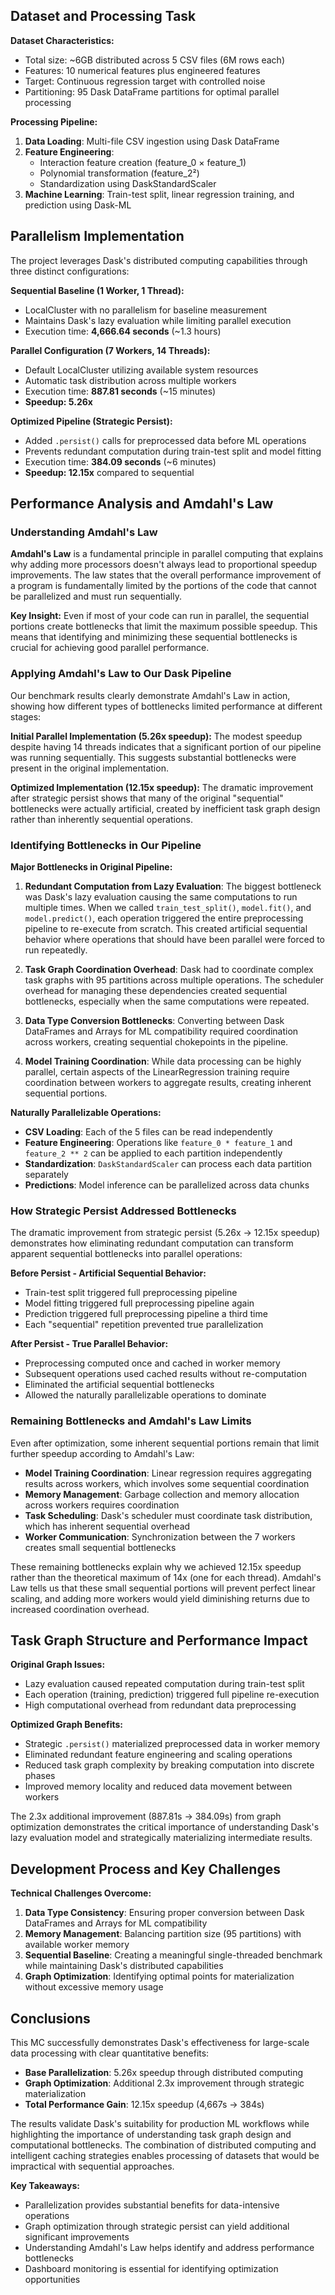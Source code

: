 
## Dataset and Processing Task

**Dataset Characteristics:**
- Total size: ~6GB distributed across 5 CSV files (6M rows each)
- Features: 10 numerical features plus engineered features
- Target: Continuous regression target with controlled noise
- Partitioning: 95 Dask DataFrame partitions for optimal parallel processing

**Processing Pipeline:**
1. **Data Loading**: Multi-file CSV ingestion using Dask DataFrame
2. **Feature Engineering**: 
   - Interaction feature creation (feature_0 × feature_1)
   - Polynomial transformation (feature_2²)
   - Standardization using DaskStandardScaler
3. **Machine Learning**: Train-test split, linear regression training, and prediction using Dask-ML

## Parallelism Implementation

The project leverages Dask's distributed computing capabilities through three distinct configurations:

**Sequential Baseline (1 Worker, 1 Thread):**
- LocalCluster with no parallelism for baseline measurement
- Maintains Dask's lazy evaluation while limiting parallel execution
- Execution time: **4,666.64 seconds** (~1.3 hours)

**Parallel Configuration (7 Workers, 14 Threads):**
- Default LocalCluster utilizing available system resources
- Automatic task distribution across multiple workers
- Execution time: **887.81 seconds** (~15 minutes)
- **Speedup: 5.26x**

**Optimized Pipeline (Strategic Persist):**
- Added `.persist()` calls for preprocessed data before ML operations
- Prevents redundant computation during train-test split and model fitting
- Execution time: **384.09 seconds** (~6 minutes)
- **Speedup: 12.15x** compared to sequential

## Performance Analysis and Amdahl's Law

### Understanding Amdahl's Law

**Amdahl's Law** is a fundamental principle in parallel computing that explains why adding more processors doesn't always lead to proportional speedup improvements. The law states that the overall performance improvement of a program is fundamentally limited by the portions of the code that cannot be parallelized and must run sequentially.

**Key Insight:** Even if most of your code can run in parallel, the sequential portions create bottlenecks that limit the maximum possible speedup. This means that identifying and minimizing these sequential bottlenecks is crucial for achieving good parallel performance.

### Applying Amdahl's Law to Our Dask Pipeline

Our benchmark results clearly demonstrate Amdahl's Law in action, showing how different types of bottlenecks limited performance at different stages:

**Initial Parallel Implementation (5.26x speedup):**
The modest speedup despite having 14 threads indicates that a significant portion of our pipeline was running sequentially. This suggests substantial bottlenecks were present in the original implementation.

**Optimized Implementation (12.15x speedup):**
The dramatic improvement after strategic persist shows that many of the original "sequential" bottlenecks were actually artificial, created by inefficient task graph design rather than inherently sequential operations.

### Identifying Bottlenecks in Our Pipeline

**Major Bottlenecks in Original Pipeline:**

1. **Redundant Computation from Lazy Evaluation**: The biggest bottleneck was Dask's lazy evaluation causing the same computations to run multiple times. When we called `train_test_split()`, `model.fit()`, and `model.predict()`, each operation triggered the entire preprocessing pipeline to re-execute from scratch. This created artificial sequential behavior where operations that should have been parallel were forced to run repeatedly.

2. **Task Graph Coordination Overhead**: Dask had to coordinate complex task graphs with 95 partitions across multiple operations. The scheduler overhead for managing these dependencies created sequential bottlenecks, especially when the same computations were repeated.

3. **Data Type Conversion Bottlenecks**: Converting between Dask DataFrames and Arrays for ML compatibility required coordination across workers, creating sequential chokepoints in the pipeline.

4. **Model Training Coordination**: While data processing can be highly parallel, certain aspects of the LinearRegression training require coordination between workers to aggregate results, creating inherent sequential portions.

**Naturally Parallelizable Operations:**
- **CSV Loading**: Each of the 5 files can be read independently
- **Feature Engineering**: Operations like `feature_0 * feature_1` and `feature_2 ** 2` can be applied to each partition independently
- **Standardization**: `DaskStandardScaler` can process each data partition separately
- **Predictions**: Model inference can be parallelized across data chunks

### How Strategic Persist Addressed Bottlenecks

The dramatic improvement from strategic persist (5.26x → 12.15x speedup) demonstrates how eliminating redundant computation can transform apparent sequential bottlenecks into parallel operations:

**Before Persist - Artificial Sequential Behavior:**
- Train-test split triggered full preprocessing pipeline
- Model fitting triggered full preprocessing pipeline again  
- Prediction triggered full preprocessing pipeline a third time
- Each "sequential" repetition prevented true parallelization

**After Persist - True Parallel Behavior:**
- Preprocessing computed once and cached in worker memory
- Subsequent operations used cached results without re-computation
- Eliminated the artificial sequential bottlenecks
- Allowed the naturally parallelizable operations to dominate

### Remaining Bottlenecks and Amdahl's Law Limits

Even after optimization, some inherent sequential portions remain that limit further speedup according to Amdahl's Law:

- **Model Training Coordination**: Linear regression requires aggregating results across workers, which involves some sequential coordination
- **Memory Management**: Garbage collection and memory allocation across workers requires coordination
- **Task Scheduling**: Dask's scheduler must coordinate task distribution, which has inherent sequential overhead
- **Worker Communication**: Synchronization between the 7 workers creates small sequential bottlenecks

These remaining bottlenecks explain why we achieved 12.15x speedup rather than the theoretical maximum of 14x (one for each thread). Amdahl's Law tells us that these small sequential portions will prevent perfect linear scaling, and adding more workers would yield diminishing returns due to increased coordination overhead.

## Task Graph Structure and Performance Impact

**Original Graph Issues:**
- Lazy evaluation caused repeated computation during train-test split
- Each operation (training, prediction) triggered full pipeline re-execution
- High computational overhead from redundant data preprocessing

**Optimized Graph Benefits:**
- Strategic `.persist()` materialized preprocessed data in worker memory
- Eliminated redundant feature engineering and scaling operations
- Reduced task graph complexity by breaking computation into discrete phases
- Improved memory locality and reduced data movement between workers

The 2.3x additional improvement (887.81s → 384.09s) from graph optimization demonstrates the critical importance of understanding Dask's lazy evaluation model and strategically materializing intermediate results.

## Development Process and Key Challenges

**Technical Challenges Overcome:**
1. **Data Type Consistency**: Ensuring proper conversion between Dask DataFrames and Arrays for ML compatibility
2. **Memory Management**: Balancing partition size (95 partitions) with available worker memory
3. **Sequential Baseline**: Creating a meaningful single-threaded benchmark while maintaining Dask's distributed capabilities
4. **Graph Optimization**: Identifying optimal points for materialization without excessive memory usage

## Conclusions

This MC successfully demonstrates Dask's effectiveness for large-scale data processing with clear quantitative benefits:

- **Base Parallelization**: 5.26x speedup through distributed computing
- **Graph Optimization**: Additional 2.3x improvement through strategic materialization
- **Total Performance Gain**: 12.15x speedup (4,667s → 384s)

The results validate Dask's suitability for production ML workflows while highlighting the importance of understanding task graph design and computational bottlenecks. The combination of distributed computing and intelligent caching strategies enables processing of datasets that would be impractical with sequential approaches.

**Key Takeaways:**
- Parallelization provides substantial benefits for data-intensive operations
- Graph optimization through strategic persist can yield additional significant improvements
- Understanding Amdahl's Law helps identify and address performance bottlenecks
- Dashboard monitoring is essential for identifying optimization opportunities